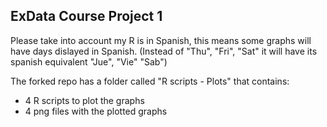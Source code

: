 ## ExData Course Project 1

Please take into account my R is in Spanish, this means some graphs will have days dislayed in Spanish. (Instead of "Thu", "Fri", "Sat" it will have its spanish equivalent "Jue", "Vie" "Sab")

The forked repo has a folder called "R scripts - Plots" that contains:
- 4 R scripts to plot the graphs
- 4 png files with the plotted graphs
